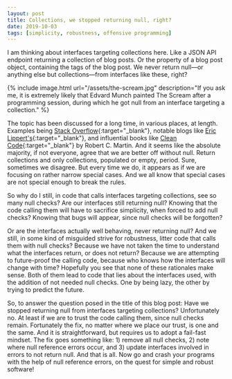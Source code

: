 ```yaml
---
layout: post
title: Collections, we stopped returning null, right?
date: 2019-10-03
tags: [simplicity, robustness, offensive programming]
---
```

I am thinking about interfaces targeting collections here. Like a JSON API endpoint returning a collection of blog posts. Or the property of a blog post object, containing the tags of the blog post. We never return null&mdash;or anything else but collections&mdash;from interfaces like these, right?

{% include image.html url="/assets/the-scream.jpg" description="If you ask me, it is extremely likely that Edvard Munch painted The Scream after a programming session, during which he got null from an interface targeting a collection." %}

The topic has been discussed for a long time, in various places, at length. Examples being [Stack Overflow](https://stackoverflow.com/questions/1969993/is-it-better-to-return-null-or-empty-collection){:target="_blank"}, notable blogs like [ Eric Lippert's](https://blogs.msdn.microsoft.com/ericlippert/2009/05/14/null-is-not-empty/){:target="_blank"}, and influential books like [Clean Code](https://www.amazon.com/dp/0132350882/){:target="_blank"} by Robert C. Martin. And it seems like the absolute majority, if not everyone, agree that we are better off without null. Return collections and only collections, populated or empty, period. Sure, sometimes we disagree. But every time we do, it appears as if we are focusing on rather narrow special cases. And we all know that special cases are not special enough to break the rules.

So why do I still, in code that calls interfaces targeting collections, see so many null checks? Are our interfaces still returning null? Knowing that the code calling them will have to sacrifice simplicity, when forced to add null checks? Knowing that bugs will appear, since null checks will be forgotten?

Or are the interfaces actually well behaving, never returning null? And we still, in some kind of misguided strive for robustness, litter code that calls them with null checks? Because we have not taken the time to understand what the interfaces return, or does not return? Because we are attempting to future-proof the calling code, because who knows how the interfaces will change with time? Hopefully you see that none of these rationales make sense. Both of them lead to code that lies about the interfaces used, with the addition of not needed null checks. One by being lazy, the other by trying to predict the future.

So, to answer the question posed in the title of this blog post: Have we stopped returning null from interfaces targeting collections? Unfortunately no. At least if we are to trust the code calling them, since null checks remain. Fortunately the fix, no matter where we place our trust, is one and the same. And it is straightforward, but requires us to adopt a fail-fast mindset. The fix goes something like: 1) remove all null checks, 2) note where null reference errors occur, and 3) update interfaces involved in errors to not return null. And that is all. Now go and crash your programs with the help of null reference errors, on the quest for simple and robust software!

